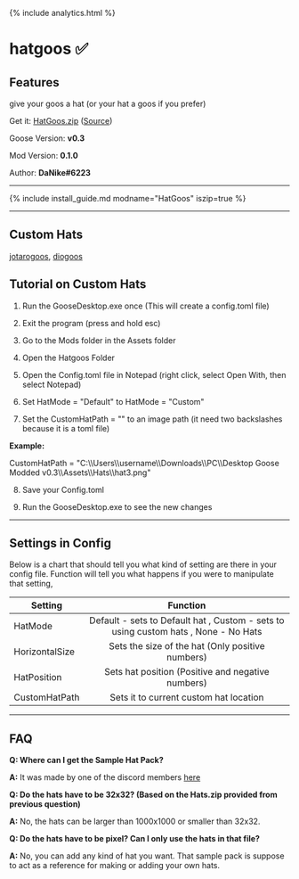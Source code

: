 {% include analytics.html %}

# hatgoos ✅

## Features

give your goos a hat (or your hat a goos if you prefer)

Get it: [HatGoos.zip](https://cdn.discordapp.com/attachments/676616674601992223/676952329110421517/HatGoos.zip)
([Source](https://github.com/nike4613/GoosMods.3/tree/master/HatGoos))

Goose Version: **v0.3**

Mod Version: **0.1.0**

Author: **DaNike#6223**

---

{% include install_guide.md modname="HatGoos" iszip=true %}

---

## Custom Hats

[jotarogoos](https://i.imgur.com/a/XwxzFWi.png),
[diogoos](https://i.imgur.com/a/laVmo7w.png)

## Tutorial on Custom Hats

1. Run the GooseDesktop.exe once (This will create a config.toml file)

2. Exit the program (press and hold esc)

3. Go to the Mods folder in the Assets folder

4. Open the Hatgoos Folder

5. Open the Config.toml file in Notepad (right click, select Open With, then select Notepad)

6. Set HatMode = "Default" to HatMode = "Custom"

7. Set the CustomHatPath = "" to an image path (it need two backslashes because it is a toml file)

**Example:**

CustomHatPath = "C:\\\Users\\\username\\\Downloads\\\PC\\\Desktop Goose Modded v0.3\\\Assets\\\Hats\\\hat3.png"

8. Save your Config.toml

9. Run the GooseDesktop.exe to see the new changes

---

## Settings in Config

Below is a chart that should tell you what kind of setting are there in your config file. Function will tell you what happens if you were to manipulate that setting,

| Setting | Function |
|---------|:---------:|
| HatMode | Default - sets to Default hat , Custom - sets to using custom hats , None - No Hats |
| HorizontalSize | Sets  the size of the hat (Only positive numbers) |
| HatPosition | Sets hat position (Positive and negative numbers) |
| CustomHatPath | Sets it to current custom hat location |

---
## FAQ
**Q: Where can I get the Sample Hat Pack?**

**A:** It was made by one of the discord members [here](https://github.com/Tatohead/ResourceHub-Images/raw/master/Hatgoos/Hats/Hats.zip)

**Q: Do the hats have to be 32x32? (Based on the Hats.zip provided from previous question)**

**A:** No, the hats can be larger than 1000x1000 or smaller than 32x32.

**Q: Do the hats have to be pixel? Can I only use the hats in that file?**

**A:** No, you can add any kind of hat you want. That sample pack is suppose to act as a reference for making or adding your own hats.
